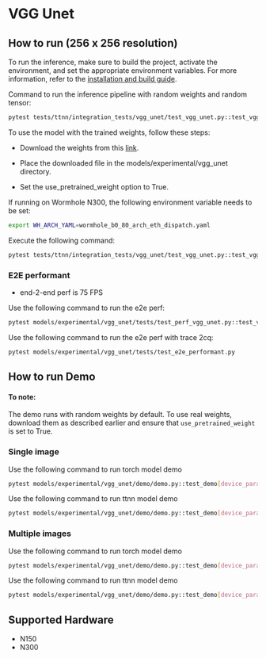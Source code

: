 # VGG Unet
## How to run (256 x 256 resolution)

To run the inference, make sure to build the project, activate the environment, and set the appropriate environment variables.
For more information, refer to the [installation and build guide](https://docs.tenstorrent.com/tt-metalium/latest/get_started/get_started.html#install-and-build).

Command to run the inference pipeline with random weights and random tensor:

```sh
pytest tests/ttnn/integration_tests/vgg_unet/test_vgg_unet.py::test_vgg_unet[0-pretrained_weight_false]
```

To use the model with the trained weights, follow these steps:

- Download the weights from this [link](https://drive.google.com/file/d/1XZi_W5Pj4jLSI31WUAlYf0SWQMu0wL6X/view).

- Place the downloaded file in the models/experimental/vgg_unet directory.

- Set the use_pretrained_weight option to True.

If running on Wormhole N300, the following environment variable needs to be set:

```sh
export WH_ARCH_YAML=wormhole_b0_80_arch_eth_dispatch.yaml
```

Execute the following command:

```sh
pytest tests/ttnn/integration_tests/vgg_unet/test_vgg_unet.py::test_vgg_unet[0-pretrained_weight_true]
```
### E2E performant
- end-2-end perf is 75 FPS <br>

Use the following command to run the e2e perf:

```sh
pytest models/experimental/vgg_unet/tests/test_perf_vgg_unet.py::test_vgg_unet
```

Use the following command to run the e2e perf with trace 2cq:
```sh
pytest models/experimental/vgg_unet/tests/test_e2e_performant.py
```


## How to run Demo

#### To note:
The demo runs with random weights by default. To use real weights, download them as described earlier and ensure that `use_pretrained_weight` is set to True.

### Single image

Use the following command to run torch model demo

```sh
pytest models/experimental/vgg_unet/demo/demo.py::test_demo[device_params0-pretrained_weight_false-torch_model-single]
```

Use the following command to run ttnn model demo

```sh
pytest models/experimental/vgg_unet/demo/demo.py::test_demo[device_params0-pretrained_weight_false-ttnn_model-single]
```

### Multiple images

Use the following command to run torch model demo

```sh
pytest models/experimental/vgg_unet/demo/demo.py::test_demo[device_params0-pretrained_weight_false-torch_model-multi]
```

Use the following command to run ttnn model demo

```sh
pytest models/experimental/vgg_unet/demo/demo.py::test_demo[device_params0-pretrained_weight_false-ttnn_model-multi]
```
## Supported Hardware

- N150
- N300
